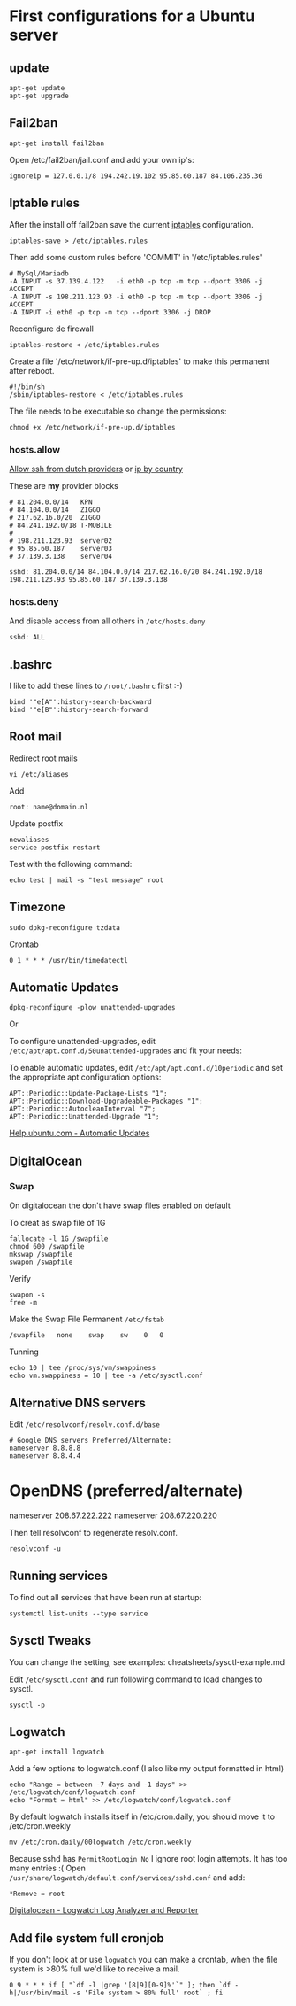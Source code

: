 # First configurations for a Ubuntu server

## update

    apt-get update
    apt-get upgrade

## Fail2ban

    apt-get install fail2ban

Open /etc/fail2ban/jail.conf and add your own ip's:

    ignoreip = 127.0.0.1/8 194.242.19.102 95.85.60.187 84.106.235.36

## Iptable rules

After the install off fail2ban save the current [iptables](https://wiki.debian.org/iptables) configuration.

    iptables-save > /etc/iptables.rules

Then add some custom rules before 'COMMIT' in '/etc/iptables.rules'

    # MySql/Mariadb
    -A INPUT -s 37.139.4.122   -i eth0 -p tcp -m tcp --dport 3306 -j ACCEPT
    -A INPUT -s 198.211.123.93 -i eth0 -p tcp -m tcp --dport 3306 -j ACCEPT
    -A INPUT -i eth0 -p tcp -m tcp --dport 3306 -j DROP

Reconfigure de firewall

    iptables-restore < /etc/iptables.rules

Create a file '/etc/network/if-pre-up.d/iptables' to make this permanent after reboot.

    #!/bin/sh
    /sbin/iptables-restore < /etc/iptables.rules

The file needs to be executable so change the permissions:

    chmod +x /etc/network/if-pre-up.d/iptables

### hosts.allow

[Allow ssh from dutch providers](http://nirsoft.net/countryip/nl.html) or [ip by country](https://www.ip2location.com/blockvisitorsbycountry.aspx)

These are **my** provider blocks

    # 81.204.0.0/14   KPN
    # 84.104.0.0/14   ZIGGO
    # 217.62.16.0/20  ZIGGO
    # 84.241.192.0/18 T-MOBILE
    #
    # 198.211.123.93  server02
    # 95.85.60.187    server03
    # 37.139.3.138    server04

    sshd: 81.204.0.0/14 84.104.0.0/14 217.62.16.0/20 84.241.192.0/18 198.211.123.93 95.85.60.187 37.139.3.138


### hosts.deny

And disable access from all others in `/etc/hosts.deny`

    sshd: ALL

## .bashrc

I like to add these lines to `/root/.bashrc` first :-)

    bind '"e[A"':history-search-backward
    bind '"e[B"':history-search-forward

## Root mail

Redirect root mails

    vi /etc/aliases

Add

    root: name@domain.nl

Update postfix

    newaliases
    service postfix restart

Test with the following command:

    echo test | mail -s "test message" root

## Timezone

    sudo dpkg-reconfigure tzdata

Crontab

    0 1 * * * /usr/bin/timedatectl

## Automatic Updates

    dpkg-reconfigure -plow unattended-upgrades

Or

To configure unattended-upgrades, edit `/etc/apt/apt.conf.d/50unattended-upgrades` and fit your needs:

To enable automatic updates, edit `/etc/apt/apt.conf.d/10periodic` and set the appropriate apt configuration options:

    APT::Periodic::Update-Package-Lists "1";
    APT::Periodic::Download-Upgradeable-Packages "1";
    APT::Periodic::AutocleanInterval "7";
    APT::Periodic::Unattended-Upgrade "1";

[Help.ubuntu.com - Automatic Updates](https://help.ubuntu.com/14.04/serverguide/automatic-updates.html)

## DigitalOcean

### Swap

On digitalocean the don't have swap files enabled on default

To creat as swap file of 1G

    fallocate -l 1G /swapfile
    chmod 600 /swapfile
    mkswap /swapfile
    swapon /swapfile

Verify

    swapon -s
    free -m

Make the Swap File Permanent `/etc/fstab`

    /swapfile   none    swap    sw    0   0

Tunning

    echo 10 | tee /proc/sys/vm/swappiness
    echo vm.swappiness = 10 | tee -a /etc/sysctl.conf


## Alternative DNS servers

Edit `/etc/resolvconf/resolv.conf.d/base`

    # Google DNS servers Preferred/Alternate:
    nameserver 8.8.8.8
    nameserver 8.8.4.4

   # OpenDNS (preferred/alternate)
   nameserver 208.67.222.222
   nameserver 208.67.220.220

Then tell resolvconf to regenerate resolv.conf.

    resolvconf -u

## Running services

To find out all services that have been run at startup:

    systemctl list-units --type service

## Sysctl Tweaks

You can change the setting, see examples: cheatsheets/sysctl-example.md

Edit `/etc/sysctl.conf` and run following command to load changes to sysctl.

    sysctl -p

## Logwatch

    apt-get install logwatch

Add a few options to logwatch.conf (I also like my output formatted in html)

    echo "Range = between -7 days and -1 days" >> /etc/logwatch/conf/logwatch.conf
    echo "Format = html" >> /etc/logwatch/conf/logwatch.conf

By default logwatch installs itself in /etc/cron.daily, you should move it to /etc/cron.weekly

    mv /etc/cron.daily/00logwatch /etc/cron.weekly

Because sshd has `PermitRootLogin No` I ignore root login attempts. It has too many entries :(
Open `/usr/share/logwatch/default.conf/services/sshd.conf` and add:

    *Remove = root

[Digitalocean - Logwatch Log Analyzer and Reporter](https://www.digitalocean.com/community/tutorials/how-to-install-and-use-logwatch-log-analyzer-and-reporter-on-a-vps)

## Add file system full cronjob

If you don't look at or use `logwatch` you can make a crontab, when the file system is >80% full we'd like to receive a mail.

    0 9 * * * if [ "`df -l |grep '[8|9][0-9]%'`" ]; then `df -h|/usr/bin/mail -s 'File system > 80% full' root` ; fi

